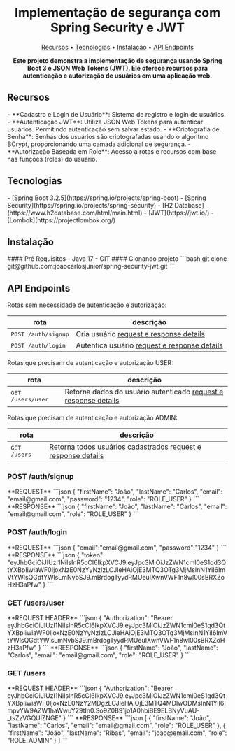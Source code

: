 <h1 align="center" style="font-weight: bold;">Implementação de segurança com Spring Security e JWT</h1>
<p align="center">
 <a href="#recursos">Recursos</a> • 
 <a href="#tecnologias">Tecnologias</a> • 
 <a href="#instalar">Instalação</a> •
  <a href="#rotas">API Endpoints</a>
</p>
<p align="center">
    <b>Este projeto demonstra a implementação de segurança usando Spring Boot 3 e JSON Web Tokens (JWT). Ele oferece recursos para autenticação e autorização de usuários em uma aplicação web.</b>
</p>

<h2 id="recursos">Recursos</h2>
- **Cadastro e Login de Usuário**: Sistema de registro e login de usuários.
- **Autenticação JWT**: Utiliza JSON Web Tokens para autenticar usuários. Permitindo autenticação sem salvar estado.
- **Criptografia de Senha**: Senhas dos usuários são criptografadas usando o algoritmo BCrypt, proporcionando uma camada adicional de segurança.
- **Autorização Baseada em Role**: Acesso a rotas e recursos com base nas funções (roles) do usuário.

<h2 id="tecnologias">Tecnologias</h2>
- [Spring Boot 3.2.5](https://spring.io/projects/spring-boot)
- [Spring Security](https://spring.io/projects/spring-security)
- [H2 Database](https://www.h2database.com/html/main.html)
- [JWT](https://jwt.io/)
- [Lombok](https://projectlombok.org/)

<h2 id="instalar">Instalação</h2>
#### Pré Requisitos
- Java 17
- GIT
#### Clonando projeto</h3>
```bash
git clone git@github.com:joaocarlosjunior/spring-security-jwt.git
```

<h2 id="rotas">API Endpoints</h2>
Rotas sem necessidade de autenticação e autorização:

| rota                         | descrição                                         
|------------------------------|-----------------------------------------------------
| <kbd>POST /auth/signup</kbd> | Cria usuário [request e response details](#post-user-signup)
| <kbd>POST /auth/login</kbd>  | Autentica usuário [request e response details](#post-user-login)

Rotas que precisam de  autenticação e autorização USER:

| rota                       | descrição                                          
|----------------------------|-----------------------------------------------------
| <kbd>GET /users/user</kbd> | Retorna dados do usuário autenticado [request e response details](#get-user)

Rotas que precisam de  autenticação e autorização ADMIN:

| rota                  | descrição                                          
|-----------------------|-----------------------------------------------------
| <kbd>GET /users</kbd> | Retorna todos usuários cadastrados [request e response details](#get-users-admin)

<h3 id="post-user-signup">POST /auth/signup</h3>
**REQUEST**
```json
{
  "firstName": "João",
  "lastName": "Carlos",
  "email": "email@gmail.com",
  "password": "1234",
  "role": "ROLE_USER"
}
```
**RESPONSE**
```json
{
  "firstName": "João",
  "lastName": "Carlos",
  "email": "email@gmail.com",
  "role": "ROLE_USER"
}
```
<h3 id="post-user-login">POST /auth/login</h3>
**REQUEST**
```json
{
  "email":"email@gmail.com",
  "password":"1234"
}
```
**RESPONSE**
```json
{
  "token": "eyJhbGciOiJIUzI1NiIsInR5cCI6IkpXVCJ9.eyJpc3MiOiJzZWN1cml0eS1qd3QtYXBpIiwiaWF0IjoxNzE0NzYyNzIzLCJleHAiOjE3MTQ3OTg3MjMsInN1YiI6ImVtYWlsQGdtYWlsLmNvbSJ9.mBrdogTyydRMUeuIXwnVWF1n8wl00sBRXZoHzH3aPfw"
}
```
<h3 id="get-user">GET /users/user</h3>
**REQUEST HEADER**
```json
{
  "Authorization": "Bearer eyJhbGciOiJIUzI1NiIsInR5cCI6IkpXVCJ9.eyJpc3MiOiJzZWN1cml0eS1qd3QtYXBpIiwiaWF0IjoxNzE0NzYyNzIzLCJleHAiOjE3MTQ3OTg3MjMsInN1YiI6ImVtYWlsQGdtYWlsLmNvbSJ9.mBrdogTyydRMUeuIXwnVWF1n8wl00sBRXZoHzH3aPfw"
}
```
**RESPONSE**
```json
{
  "firstName": "João",
  "lastName": "Carlos",
  "email": "email@gmail.com",
  "role": "ROLE_USER"
}
```

<h3 id="get-users-admin">GET /users</h3>
**REQUEST HEADER**
```json
{
  "Authorization": "Bearer eyJhbGciOiJIUzI1NiIsInR5cCI6IkpXVCJ9.eyJpc3MiOiJzZWN1cml0eS1qd3QtYXBpIiwiaWF0IjoxNzE0NzY2MDgzLCJleHAiOjE3MTQ4MDIwODMsInN1YiI6ImpvYW9AZW1haWwuY29tIn0.So9Z0B91jo1A0hbiBE9ELBNyVuAU-_tsZzVGQUlZNGE"
}
```
**RESPONSE**
```json
[
  {
    "firstName": "João",
    "lastName": "Carlos",
    "email": "email@gmail.com",
    "role": "ROLE_USER"
  },
  {
    "firstName": "João",
    "lastName": "Ribas",
    "email": "joao@email.com",
    "role": "ROLE_ADMIN"
  }
]
```

